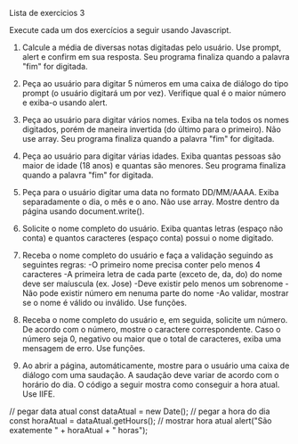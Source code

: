 Lista de exercicios 3

Execute cada um dos exercícios a seguir usando Javascript.

1. Calcule a média de diversas notas digitadas pelo usuário. Use
prompt, alert e confirm em sua resposta. Seu programa finaliza
quando a palavra "fim" for digitada.

2. Peça ao usuário para digitar 5 números em uma caixa de diálogo do
tipo prompt (o usuário digitará um por vez). Verifique qual é o
maior número e exiba-o usando alert.

3. Peça ao usuário para digitar vários nomes. Exiba na tela todos os
nomes digitados, porém de maneira invertida (do último para o
primeiro). Não use array. Seu programa finaliza quando a palavra
"fim" for digitada.

4. Peça ao usuário para digitar várias idades. Exiba quantas pessoas
são maior de idade (18 anos) e quantas são menores. Seu programa
finaliza quando a palavra "fim" for digitada.

5. Peça para o usuário digitar uma data no formato DD/MM/AAAA.
Exiba separadamente o dia, o mês e o ano. Não use array. Mostre
dentro da página usando document.write().

6. Solicite o nome completo do usuário. Exiba quantas letras (espaço
não conta) e quantos caracteres (espaço conta) possui o nome
digitado.

7. Receba o nome completo do usuário e faça a validação seguindo as
seguintes regras:
  -O primeiro nome precisa conter pelo menos 4 caracteres
  -A primeira letra de cada parte (exceto de, da, do) do nome deve
ser maíuscula (ex. Jose)
  -Deve existir pelo menos um sobrenome
  -Não pode existir número em nenuma parte do nome
  -Ao validar, mostrar se o nome é válido ou inválido. Use funções.

8. Receba o nome completo do usuário e, em seguida, solicite um
número. De acordo com o número, mostre o caractere
correspondente. Caso o número seja 0, negativo ou maior que o
total de caracteres, exiba uma mensagem de erro. Use funções.

10. Ao abrir a página, automáticamente, mostre para o usuário uma
caixa de diálogo com uma saudação. A saudação deve variar de
acordo com o horário do dia. O código a seguir mostra como
conseguir a hora atual. Use IIFE.

// pegar data atual
const dataAtual = new Date();
// pegar a hora do dia
const horaAtual = dataAtual.getHours();
// mostrar hora atual
alert("São exatemente " + horaAtual + " horas");